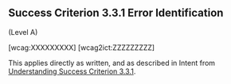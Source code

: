 ## Success Criterion 3.3.1 Error Identification

(Level A)

[wcag:XXXXXXXXX]
[wcag2ict:ZZZZZZZZZ]

This applies directly as written, and as described in Intent from [Understanding Success Criterion 3.3.1](https://www.w3.org/WAI/WCAG22/Understanding/error-identification#intent).
